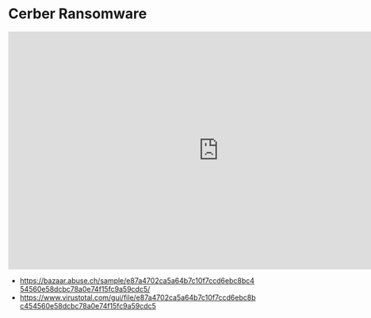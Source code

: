 # Cerber Ransomware

<iframe width="848" height="480" src="https://www.youtube.com/embed/rGHWB3cZRKs" title="YouTube video player" frameborder="0" allow="accelerometer; autoplay; clipboard-write; encrypted-media; gyroscope; picture-in-picture" allowfullscreen></iframe>

* https://bazaar.abuse.ch/sample/e87a4702ca5a64b7c10f7ccd6ebc8bc454560e58dcbc78a0e74f15fc9a59cdc5/
* https://www.virustotal.com/gui/file/e87a4702ca5a64b7c10f7ccd6ebc8bc454560e58dcbc78a0e74f15fc9a59cdc5
